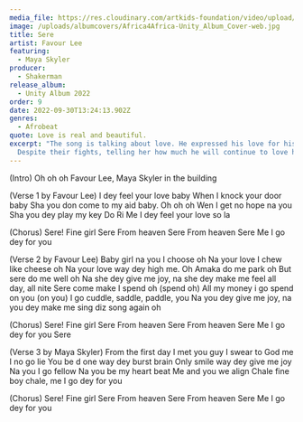 ```yaml
---
media_file: https://res.cloudinary.com/artkids-foundation/video/upload/v1664797983/09._Favour_Lee_-_Sere_Feat._Maya_Skyler_ugsrs0.mp3
image: /uploads/albumcovers/Africa4Africa-Unity_Album_Cover-web.jpg
title: Sere
artist: Favour Lee
featuring:
  - Maya Skyler
producer:
  - Shakerman
release_album:
  - Unity Album 2022
order: 9
date: 2022-09-30T13:24:13.902Z
genres:
  - Afrobeat
quote: Love is real and beautiful.
excerpt: "The song is talking about love. He expressed his love for his woman.
  Despite their fights, telling her how much he will continue to love her. "
---
```

(Intro)
Oh oh oh Favour Lee, Maya Skyler in the building

(Verse 1 by Favour Lee)
I dey feel your love baby
When I knock your door baby
Sha you don come to my aid baby. Oh oh oh
Wen I get no hope na you
Sha you dey play my key Do Ri
Me I dey feel your love so la

(Chorus)
Sere! Fine girl Sere
From heaven Sere
From heaven Sere
Me I go dey for you

(Verse 2 by Favour Lee)
Baby girl na you I choose oh
Na your love I chew like cheese oh
Na your love way dey high me. Oh
Amaka do me park oh
But sere do me well oh
Na she dey give me joy, na she dey make me feel all day, all nite
Sere come make I spend oh (spend oh)
All my money i go spend on you (on you)
I go cuddle, saddle, paddle, you
Na you dey give me joy, na you dey make me sing diz song again oh

(Chorus)
Sere! Fine girl Sere
From heaven Sere
From heaven Sere
Me I go dey for you
Sere

(Verse 3 by Maya Skyler)
From the first day I met you guy
I swear to God me I no go lie
You be d one way dey burst brain
Only smile way dey give me joy
Na you I go fellow
Na you be my heart beat
Me and you we align
Chale fine boy chale, me I go dey for you

(Chorus)
Sere! Fine girl Sere
From heaven Sere
From heaven Sere
Me I go dey for you